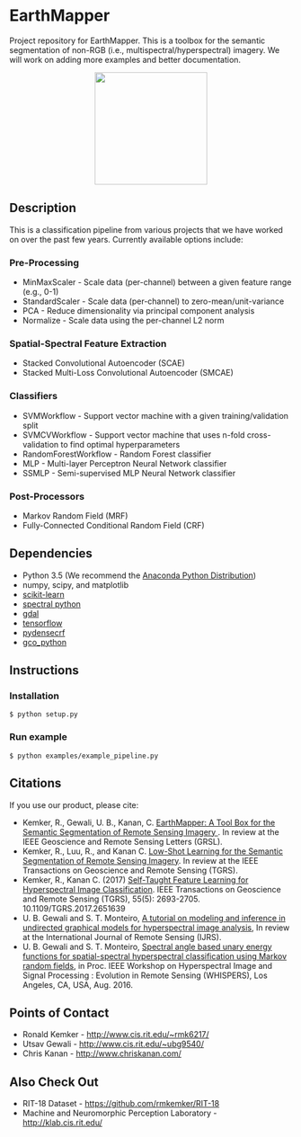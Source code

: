 # EarthMapper #

Project repository for EarthMapper.  This is a toolbox for the semantic segmentation of non-RGB (i.e., multispectral/hyperspectral) imagery.  We will work on adding more examples and better documentation.

<p align="center">
<img  src="http://www.cis.rit.edu/~rmk6217/img/earthmapper.png" width="200">
</p>

## Description ##

This is a classification pipeline from various projects that we have worked on over the past few years.  Currently available options include:

### Pre-Processing ###
* MinMaxScaler - Scale data (per-channel) between a given feature range (e.g., 0-1) 
* StandardScaler - Scale data (per-channel) to zero-mean/unit-variance
* PCA - Reduce dimensionality via principal component analysis
* Normalize - Scale data using the per-channel L2 norm

### Spatial-Spectral Feature Extraction ###
* Stacked Convolutional Autoencoder (SCAE)
* Stacked Multi-Loss Convolutional Autoencoder (SMCAE)

### Classifiers ###
* SVMWorkflow - Support vector machine with a given training/validation split
* SVMCVWorkflow - Support vector machine that uses n-fold cross-validation to find optimal hyperparameters
* RandomForestWorkflow - Random Forest classifier
* MLP - Multi-layer Perceptron Neural Network classifier
* SSMLP - Semi-supervised MLP Neural Network classifier

### Post-Processors ###
* Markov Random Field (MRF)
* Fully-Connected Conditional Random Field (CRF)

## Dependencies ##
* Python 3.5 (We recommend the [Anaconda Python Distribution](https://www.anaconda.com/download/))
* numpy, scipy, and matplotlib
* [scikit-learn](http://scikit-learn.org/stable/)
* [spectral python](http://www.spectralpython.net/)
* [gdal](http://www.gdal.org/)
* [tensorflow](https://www.tensorflow.org/)
* [pydensecrf](https://github.com/lucasb-eyer/pydensecrf)
* [gco_python](https://github.com/amueller/gco_python)

## Instructions ##

### Installation ###
```console
$ python setup.py
```
### Run example ###
```console
$ python examples/example_pipeline.py
```
## Citations ##

If you use our product, please cite:
* Kemker, R., Gewali, U. B., Kanan, C.  [EarthMapper: A Tool Box for the Semantic Segmentation of Remote Sensing Imagery
](https://arxiv.org/abs/1804.00292).  In review at the IEEE Geoscience and Remote Sensing Letters (GRSL).
* Kemker, R., Luu, R., and Kanan C. [Low-Shot Learning for the Semantic Segmentation of Remote Sensing Imagery](https://arxiv.org/abs/1803.09824). In review at the IEEE Transactions on Geoscience and Remote Sensing (TGRS).
* Kemker, R., Kanan C. (2017) [Self-Taught Feature Learning for Hyperspectral Image Classification](http://ieeexplore.ieee.org/document/7875467/). IEEE Transactions on Geoscience and Remote Sensing (TGRS), 55(5): 2693-2705. 10.1109/TGRS.2017.2651639
* U. B. Gewali and S. T. Monteiro, [A tutorial on modeling and inference in undirected graphical models for hyperspectral image analysis](https://arxiv.org/abs/1801.08268), In review at the International Journal of Remote Sensing (IJRS).
* U. B. Gewali and S. T. Monteiro, [Spectral angle based unary energy functions for spatial-spectral hyperspectral classification using Markov random fields](http://ieeexplore.ieee.org/abstract/document/8071716/), in Proc. IEEE Workshop on Hyperspectral Image and Signal Processing : Evolution in Remote Sensing (WHISPERS), Los Angeles, CA, USA, Aug. 2016.

## Points of Contact ##
* Ronald Kemker -  http://www.cis.rit.edu/~rmk6217/
* Utsav Gewali - http://www.cis.rit.edu/~ubg9540/
* Chris Kanan - http://www.chriskanan.com/

## Also Check Out ##
* RIT-18 Dataset - https://github.com/rmkemker/RIT-18
* Machine and Neuromorphic Perception Laboratory - http://klab.cis.rit.edu/
